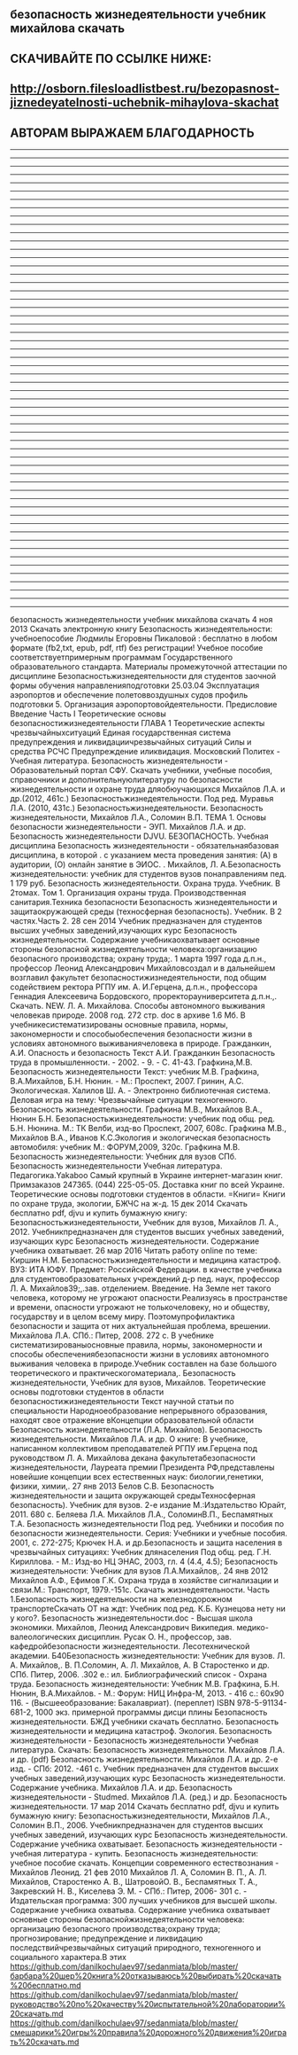 безопасность жизнедеятельности учебник михайлова скачать
--------------------------------------------------
СКАЧИВАЙТЕ ПО ССЫЛКЕ НИЖЕ:
--------------------------------------------------
http://osborn.filesloadlistbest.ru/bezopasnost-jiznedeyatelnosti-uchebnik-mihaylova-skachat
--------------------------------------------------
АВТОРАМ ВЫРАЖАЕМ БЛАГОДАРНОСТЬ
--------------------------------------------------
--------------------------------------------------
--------------------------------------------------
--------------------------------------------------
--------------------------------------------------
--------------------------------------------------
--------------------------------------------------
--------------------------------------------------
--------------------------------------------------
--------------------------------------------------
--------------------------------------------------
--------------------------------------------------
--------------------------------------------------
--------------------------------------------------
--------------------------------------------------
--------------------------------------------------
--------------------------------------------------
--------------------------------------------------
--------------------------------------------------
--------------------------------------------------
--------------------------------------------------
--------------------------------------------------
--------------------------------------------------
--------------------------------------------------
--------------------------------------------------
--------------------------------------------------
--------------------------------------------------
--------------------------------------------------
--------------------------------------------------
--------------------------------------------------
--------------------------------------------------
--------------------------------------------------
--------------------------------------------------
--------------------------------------------------
--------------------------------------------------
--------------------------------------------------
--------------------------------------------------
--------------------------------------------------
--------------------------------------------------
--------------------------------------------------
--------------------------------------------------
--------------------------------------------------
--------------------------------------------------
--------------------------------------------------
--------------------------------------------------
--------------------------------------------------
--------------------------------------------------
--------------------------------------------------
--------------------------------------------------
--------------------------------------------------
--------------------------------------------------
--------------------------------------------------
--------------------------------------------------
--------------------------------------------------
--------------------------------------------------
--------------------------------------------------
--------------------------------------------------
безопасность жизнедеятельности учебник михайлова скачать 4 ноя 2013  Скачать электронную книгу Безопасность жизнедеятельности: учебноепособие Людмилы Егоровны Пикаловой : бесплатно в любом формате (fb2,txt, epub, pdf, rtf) без регистрации! Учебное пособие соответствуетпримерным программам Государственного образовательного стандарта. Материалы промежуточной аттестации по дисциплине Безопасностьжизнедеятельности для студентов заочной формы обучения направленияподготовки 25.03.04 Эксплуатация аэропортов и обеспечение полетоввоздушных судов профиль подготовки 5. Организация аэропортовойдеятельности. Предисловие Введение Часть I Теоретические основы безопасностижизнедеятельности ГЛАВА 1 Теоретические аспекты чрезвычайныхситуаций Единая государственная система предупреждения и ликвидациичрезвычайных ситуаций Силы и средства РСЧС Предупреждение иликвидация. Московский Политех - Учебная литература. Безопасность жизнедеятельности - Образовательный портал СФУ. Скачать учебники, учебные пособия, справочники и дополнительнуюлитературу по безопасности жизнедеятельности и охране труда дляобюучающихся  Михайлов Л.А. и др.(2012, 461с.)  Безопасностьжизнедеятельности. Под ред. Муравья Л.А. (2010, 431с.)  Безопасностьжизнедеятельности. Безопасность жизнедеятельности, Михайлов Л.А., Соломин В.П. ТЕМА 1. Основы безопасности жизнедеятельности  - ЭУП. Михайлов Л.А. и др. Безопасность жизнедеятельности DJVU. БЕЗОПАСНОСТЬ. Учебная дисциплина Безопасность жизнедеятельности - обязательнаябазовая дисциплина, в которой . с указанием места проведения занятия: (А)  в аудитории, (О)  онлайн занятие в ЭИОС. . Михайлов, Л. А.Безопасность жизнедеятельности: учебник для студентов вузов понаправлениям пед.
1 179 руб. Безопасность жизнедеятельности. Охрана труда. Учебник. В 2томах. Том 1. Организация охраны труда. Производственная санитария.Техника безопасности  Безопасность жизнедеятельности и защитаокружающей среды (техносферная безопасность). Учебник. В 2 частях.Часть 2. 28 сен 2014  Учебник предназначен для студентов высших учебных заведений,изучающих курс Безопасность жизнедеятельности. Содержание учебникаохватывает основные стороны безопасной жизнедеятельности человека:организацию безопасного производства; охрану труда;. 1 марта 1997 года  д.п.н., профессор Леонид Александрович Михайловсоздал и в дальнейшем возглавил факультет безопасностижизнедеятельности, под общим содействием ректора РГПУ им. А. И.Герцена, д.п.н., профессора Геннадия Алексеевича Бордовского, проректорауниверситета д.п.н.,. Скачать. NEW. Л. А. Михайлова. Способы автономного выживания человекав природе. 2008 год. 272 стр. doc в архиве 1.6 Мб. В учебникесистематизированы основные правила, нормы, закономерности и способыобеспечения безопасности жизни в условиях автономного выживаниячеловека в природе. Гражданкин, А.И. Опасность и безопасность Текст  А.И. Гражданкин Безопасность труда в промышленности. - 2002. -  9. - С. 41-43. Графкина,М.В. Безопасность жизнедеятельности Текст: учебник  М.В. Графкина, В.А.Михайлов, Б.Н. Нюнин. - М.: Проспект, 2007. Гринин, А.С. Экологическая. Халилов Ш. А. - Электронно библиотечная система. Деловая игра на тему: Чрезвычайные ситуации техногенного. Безопасность жизнедеятельности. Графкина М.В., Михайлов В.А., Нюнин Б.Н. Безопасностьжизнедеятельности: учебник  под общ. ред. Б.Н. Нюнина.  М.: ТК Велби, изд-во Проспект, 2007, 608с. Графкина М.В., Михайлов В.А., Иванов К.С.Экология и экологическая безопасность автомобиля: учебник  М.: ФОРУМ,2009, 320с. Графкина М.В. Безопасность жизнедеятельности: Учебник для вузов   СПб. Безопасность жизнедеятельности  Учебная литература. Педагогика.Yakaboo  Самый крупный в Украине интернет-магазин книг. Примзаказов 247365.  (044) 225-05-05. Доставка книг по всей Украине.
Теоретические основы подготовки студентов в области. =Книги= Книги по охране труда, экологии, БЖЧС на ж-д. 15 дек 2014  Скачать бесплатно pdf, djvu и купить бумажную книгу: Безопасностьжизнедеятельности, Учебник для вузов, Михайлов Л. А., 2012. Учебникпредназначен для студентов высших учебных заведений, изучающих курс Безопасность жизнедеятельности. Содержание учебника охватывает. 26 мар 2016  Читать работу online по теме: Киршин Н.М. Безопасностьжизнедеятельности и медицина катастроф. ВУЗ: ИТА ЮФУ. Предмет: Российской Федерации. в качестве учебника для студентовобразовательных учреждений  д-р пед. наук, профессор Л. А. Михайлов39;,.зав. отделением. Введение. На Земле нет такого человека, которому не угрожают опасности.Реализуясь в пространстве и времени, опасности угрожают не толькочеловеку, но и обществу, государству и в целом всему миру. Поэтомупрофилактика безопасности и защита от них  актуальнейшая проблема, врешении. Михайлова Л.А. СПб.: Питер, 2008.  272 с. В учебнике систематизированыосновные правила, нормы, закономерности и способы обеспечениябезопасности жизни в условиях автономного выживания человека в природе.Учебник составлен на базе большого теоретического и практическогоматериала,. Безопасность жизнедеятельности, Учебник для вузов, Михайлов. Теоретические основы подготовки студентов в области безопасностижизнедеятельности Текст научной статьи по специальности Народноеобразование  непрерывного образования, находят свое отражение вКонцепции образовательной области Безопасность жизнедеятельности (Л.А. Михайлов). Безопасность жизнедеятельности. Михайлов Л.А. и др. О книге: В учебнике, написанном коллективом преподавателей РГПУ им.Герцена под руководством Л. А. Михайлова декана факультетабезопасности жизнедеятельности, Лауреата премии Президента РФ,представлены новейшие концепции всех естественных наук: биологии,генетики, физики, химии,. 27 янв 2013  Белов С.В. Безопасность жизнедеятельности и защита окружающей средыТехносферная безопасность). Учебник для вузов. 2-е издание  М.:Издательство Юрайт, 2011.  680 с. Беляева Л.А.  Михайлов Л.А., СоломинВ.П., Беспамятных Т.А. Безопасность жизнедеятельности  Под ред.
Учебники и пособия по безопасности жизнедеятельности. Серия: Учебники и учебные пособия. 2001, с. 272-275; Крючек Н.А. и др.Безопасность и защита населения в чрезвычайных ситуациях: Учебник длянаселения Под общ. ред. Г.Н. Кириллова. - М.: Изд-во НЦ ЭНАС, 2003, гл. 4 (4.4, 4.5); Безопасность жизнедеятельности: Учебник для вузов Л.А.Михайлов,. 24 янв 2012  Михайлов А.Ф., Ефимов Г.К. Охрана труда в хозяйстве сигнализации и связи.М.: Транспорт, 1979.-151с. Скачать  жизнедеятельности. Часть 1.Безопасность жизнедеятельности на железнодорожном транспортеСкачать  ОТ на ждт: Учебник под ред. К.Б. Кузнецова нету ни у кого?. Безопасность жизнедеятельности.doc - Высшая школа экономики. Михайлов, Леонид Александрович  Википедия. медико-валеологических дисциплин. Русак О. Н., профессор, зав. кафедройбезопасности жизнедеятельности. Лесотехнической академии. Б40Безопасность жизнедеятельности: Учебник для вузов.  Л. А. Михайлов,. В. П.Соломин, А. Л. Михайлов, А. В Старостенко и др.  СПб. Питер, 2006. .302 е.: ил. Библиографический список - Охрана труда. Безопасность жизнедеятельности: Учебник  М.В. Графкина, Б.Н. Нюнин, В.А.Михайлов. - М.: Форум: НИЦ Инфра-М, 2013. - 416 с.: 60x90 116. - (Высшееобразование: Бакалавриат). (переплет) ISBN 978-5-91134-681-2, 1000 экз. примерной программы дисци плины Безопасность жизнедеятельности. БЖД учебники скачать бесплатно. Безопасность жизнедеятельности и медицина катастроф. Экология. Безопасность жизнедеятельности -
Безопасность жизнедеятельности  Учебная литература. Скачать: Безопасность жизнедеятельности. Михайлов Л.А. и др. (pdf) Безопасность жизнедеятельности. Михайлов Л.А. и др. 2-е изд. - СПб: 2012. -461 с. Учебник предназначен для студентов высших учебных заведений,изучающих курс Безопасность жизнедеятельности. Содержание учебника. Михайлов Л.А. и др. Безопасность жизнедеятельности - Studmed. Михайлов Л.А. (ред.) и др. Безопасность жизнедеятельности. 17 мар 2014  Скачать бесплатно pdf, djvu и купить бумажную книгу: Безопасностьжизнедеятельности, Михайлов Л.А., Соломин В.П., 2006. Учебникпредназначен для студентов высших учебных заведений, изучающих курс Безопасность жизнедеятельности. Содержание учебника охватывает. Безопасность жизнедеятельности - учебная литература - купить. Безопасность жизнедеятельности: учебное пособие скачать. Концепции современного естествознания - Михайлов Леонид. 21 фев 2010  Михайлов Л. А, Соломин В. П., А. Л. Михайлов, Старостенко А. В., ШатровойО. В., Беспамятных Т. А., Закревский Н. В., Киселева Э. М. - СПб.: Питер, 2006- 301 с. - Издательская программа: 300 лучших учебников для высшей школы. Содержание учебника охватыва. Содержание учебника охватывает основные стороны безопаснойжизнедеятельности человека: организацию безопасного производства;охрану труда; прогнозирование; предупреждение и ликвидацию последствийчрезвычайных ситуаций природного, техногенного и социального характера.В этих
https://github.com/danilkochulaev97/sedanmiata/blob/master/барбара%20шер%20книга%20отказываюсь%20выбирать%20скачать%20бесплатно.md
https://github.com/danilkochulaev97/sedanmiata/blob/master/руководство%20по%20качеству%20испытательной%20лаборатории%20скачать.md
https://github.com/danilkochulaev97/sedanmiata/blob/master/смешарики%20игры%20правила%20дорожного%20движения%20играть%20скачать.md